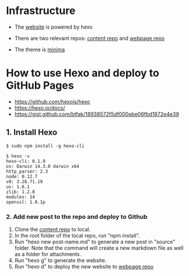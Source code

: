 # Infrastructure

- The [website](https://numericaleft.github.io/developer_tutorial/) is powered by hexo 

- There are two relevant repos: [content repo](https://github.com/numericalEFT/develop_tutorial_hexo) and [webpage repo](https://github.com/numericalEFT/developer_tutorial)

- The theme is [minima](https://github.com/adisaktijrs/hexo-theme-minima) 

# How to use Hexo and deploy to GitHub Pages
* https://github.com/hexojs/hexo
* https://hexo.io/docs/
* https://gist.github.com/btfak/18938572f5df000ebe06fbd1872e4e39

## 1. Install Hexo
```
$ sudo npm install -g hexo-cli

$ hexo -v
hexo-cli: 0.1.9
os: Darwin 14.3.0 darwin x64
http_parser: 2.3
node: 0.12.7
v8: 3.28.71.19
uv: 1.6.1
zlib: 1.2.8
modules: 14
openssl: 1.0.1p
```

### 2. Add new post to the repo and deploy to Github
1. Clone the [content repo](https://github.com/numericalEFT/develop_tutorial_hexo) to local.
2. In the root folder of the local repo, run "npm install".
3. Run "hexo new post-name.md" to generate a new post in "source" folder. Note that the command will create a new markdown file as well as a folder for attachments.
4. Run "hexo g" to generate the website.
5. Run "hexo d" to deploy the new website to [webpage repo](https://github.com/numericalEFT/developer_tutorial)

